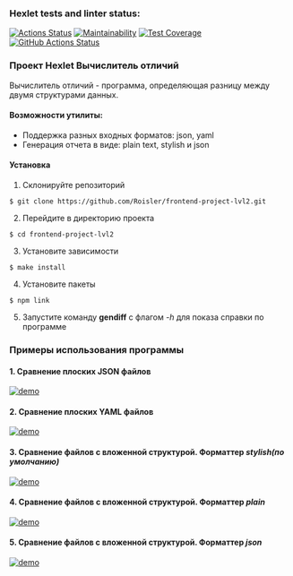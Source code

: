 ### Hexlet tests and linter status:

[![Actions Status](https://github.com/Roisler/frontend-project-lvl2/workflows/hexlet-check/badge.svg)](https://github.com/Roisler/frontend-project-lvl2/actions) [![Maintainability](https://api.codeclimate.com/v1/badges/0a976065d9a8549bf9bb/maintainability)](https://codeclimate.com/github/Roisler/frontend-project-lvl2/maintainability) [![Test Coverage](https://api.codeclimate.com/v1/badges/0a976065d9a8549bf9bb/test_coverage)](https://codeclimate.com/github/Roisler/frontend-project-lvl2/test_coverage) [![GitHub Actions Status](https://github.com/Roisler/frontend-project-lvl2/workflows/github-actions-js/badge.svg)](https://github.com/Roisler/frontend-project-lvl2/actions)

### Проект Hexlet Вычислитель отличий

Вычислитель отличий - программа, определяющая разницу между двумя структурами данных.

#### Возможности утилиты:
* Поддержка разных входных форматов: json, yaml
* Генерация отчета в виде: plain text, stylish и json

#### Установка
1. Склонируйте репозиторий

```$ git clone https://github.com/Roisler/frontend-project-lvl2.git```

2. Перейдите в директорию проекта

```$ cd frontend-project-lvl2```

3. Установите зависимости

```$ make install```

4. Установите пакеты

```$ npm link```

5. Запустите команду **gendiff** c флагом *-h* для показа справки по программе

### Примеры использования программы
#### 1. Сравнение плоских JSON файлов

[![demo](https://asciinema.org/a/XMTjli2xw0t7WXGOu68kVGQyr.svg)](https://asciinema.org/a/XMTjli2xw0t7WXGOu68kVGQyr)

#### 2. Сравнение плоских YAML файлов
[![demo](https://asciinema.org/a/Biy5ChO0WseuFdasSQbHAm8An.svg)](https://asciinema.org/a/Biy5ChO0WseuFdasSQbHAm8An)

#### 3. Сравнение файлов с вложенной структурой. Форматтер *stylish(по умолчанию)*

[![demo](https://asciinema.org/a/erUD78Q7yXwRQhNrojdYxbUld.svg)](https://asciinema.org/a/erUD78Q7yXwRQhNrojdYxbUld)


#### 4. Сравнение файлов с вложенной структурой. Форматтер *plain*

[![demo](https://asciinema.org/a/iiSH9RL8mbbrzwh43MWhUqu37.svg)](https://asciinema.org/a/iiSH9RL8mbbrzwh43MWhUqu37)

#### 5. Сравнение файлов с вложенной структурой. Форматтер *json*

[![demo](https://asciinema.org/a/PR4RY3HGjqmOkknSjBoTeAsIH.svg)](https://asciinema.org/a/PR4RY3HGjqmOkknSjBoTeAsIH)
